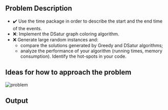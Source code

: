 ## Problem Description
  
  - :heavy_check_mark: Use the time package in order to describe the start and the end time of the events.
  - ❌: Implement the DSatur graph coloring algorithm.
  - :x: Generate large random instances and:
    - compare the solutions generated by Greedy and DSatur algorithms;
    - analyze the performance of your algorithm (running times, memory consumption). Identify the hot-spots in your code.

## Ideas for how to approach the problem
![problem](https://user-images.githubusercontent.com/61457770/157676626-687bb8c9-9ccd-468d-82ef-51f12a54bcfc.jpg)

## Output
